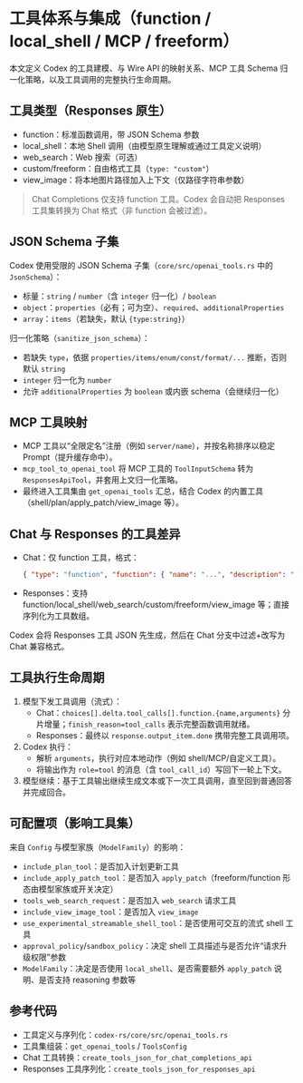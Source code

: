 # 工具体系与集成（function / local_shell / MCP / freeform）

本文定义 Codex 的工具建模、与 Wire API 的映射关系、MCP 工具 Schema 归一化策略，以及工具调用的完整执行生命周期。

## 工具类型（Responses 原生）

- function：标准函数调用，带 JSON Schema 参数
- local_shell：本地 Shell 调用（由模型原生理解或通过工具定义说明）
- web_search：Web 搜索（可选）
- custom/freeform：自由格式工具（`type: "custom"`）
- view_image：将本地图片路径加入上下文（仅路径字符串参数）

> Chat Completions 仅支持 function 工具。Codex 会自动把 Responses 工具集转换为 Chat 格式（非 function 会被过滤）。

## JSON Schema 子集

Codex 使用受限的 JSON Schema 子集（`core/src/openai_tools.rs` 中的 `JsonSchema`）：

- 标量：`string` / `number`（含 `integer` 归一化）/ `boolean`
- `object`：`properties`（必有；可为空）、`required`、`additionalProperties`
- `array`：`items`（若缺失，默认 `{type:string}`）

归一化策略（`sanitize_json_schema`）：

- 若缺失 `type`，依据 `properties/items/enum/const/format/...` 推断，否则默认 `string`
- `integer` 归一化为 `number`
- 允许 `additionalProperties` 为 `boolean` 或内嵌 schema（会继续归一化）

## MCP 工具映射

- MCP 工具以“全限定名”注册（例如 `server/name`），并按名称排序以稳定 Prompt（提升缓存命中）。
- `mcp_tool_to_openai_tool` 将 MCP 工具的 `ToolInputSchema` 转为 `ResponsesApiTool`，并套用上文归一化策略。
- 最终进入工具集由 `get_openai_tools` 汇总，结合 Codex 的内置工具（shell/plan/apply_patch/view_image 等）。

## Chat 与 Responses 的工具差异

- Chat：仅 function 工具，格式：
  ```json
  { "type": "function", "function": { "name": "...", "description": "...", "parameters": { ... } } }
  ```
- Responses：支持 function/local_shell/web_search/custom/freeform/view_image 等；直接序列化为工具数组。

Codex 会将 Responses 工具 JSON 先生成，然后在 Chat 分支中过滤+改写为 Chat 兼容格式。

## 工具执行生命周期

1. 模型下发工具调用（流式）：
   - Chat：`choices[].delta.tool_calls[].function.{name,arguments}` 分片增量；`finish_reason=tool_calls` 表示完整函数调用就绪。
   - Responses：最终以 `response.output_item.done` 携带完整工具调用项。
2. Codex 执行：
   - 解析 `arguments`，执行对应本地动作（例如 shell/MCP/自定义工具）。
   - 将输出作为 `role=tool` 的消息（含 `tool_call_id`）写回下一轮上下文。
3. 模型继续：基于工具输出继续生成文本或下一次工具调用，直至回到普通回答并完成回合。

## 可配置项（影响工具集）

来自 `Config` 与模型家族（`ModelFamily`）的影响：

- `include_plan_tool`：是否加入计划更新工具
- `include_apply_patch_tool`：是否加入 `apply_patch`（freeform/function 形态由模型家族或开关决定）
- `tools_web_search_request`：是否加入 `web_search` 请求工具
- `include_view_image_tool`：是否加入 `view_image`
- `use_experimental_streamable_shell_tool`：是否使用可交互的流式 shell 工具
- `approval_policy`/`sandbox_policy`：决定 shell 工具描述与是否允许“请求升级权限”参数
- `ModelFamily`：决定是否使用 `local_shell`、是否需要额外 `apply_patch` 说明、是否支持 reasoning 参数等

## 参考代码

- 工具定义与序列化：`codex-rs/core/src/openai_tools.rs`
- 工具集组装：`get_openai_tools` / `ToolsConfig`
- Chat 工具转换：`create_tools_json_for_chat_completions_api`
- Responses 工具序列化：`create_tools_json_for_responses_api`

